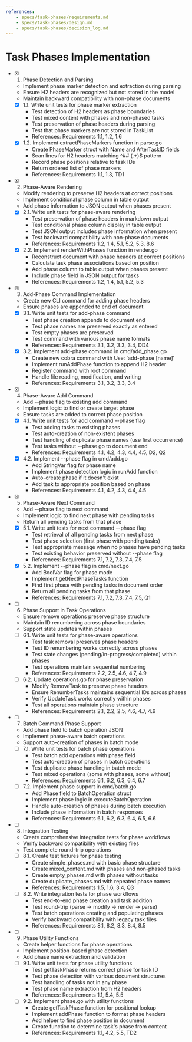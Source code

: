 ```yaml
---
references:
    - specs/task-phases/requirements.md
    - specs/task-phases/design.md
    - specs/task-phases/decision_log.md
---
```

# Task Phases Implementation

- [x] 1. Phase Detection and Parsing
  - Implement phase marker detection and extraction during parsing
  - Ensure H2 headers are recognized but not stored in the model
  - Maintain backward compatibility with non-phase documents
  - [x] 1.1. Write unit tests for phase marker extraction
    - Test detection of H2 headers as phase boundaries
    - Test mixed content with phases and non-phased tasks
    - Test preservation of phase headers during parsing
    - Test that phase markers are not stored in TaskList
    - References: Requirements 1.1, 1.2, 1.6
  - [x] 1.2. Implement extractPhaseMarkers function in parse.go
    - Create PhaseMarker struct with Name and AfterTaskID fields
    - Scan lines for H2 headers matching ^## (.+)$ pattern
    - Record phase positions relative to task IDs
    - Return ordered list of phase markers
    - References: Requirements 1.1, 1.3, TD1

- [x] 2. Phase-Aware Rendering
  - Modify rendering to preserve H2 headers at correct positions
  - Implement conditional phase column in table output
  - Add phase information to JSON output when phases present
  - [x] 2.1. Write unit tests for phase-aware rendering
    - Test preservation of phase headers in markdown output
    - Test conditional phase column display in table output
    - Test JSON output includes phase information when present
    - Test backward compatibility with non-phase documents
    - References: Requirements 1.2, 1.4, 5.1, 5.2, 5.3, 8.6
  - [x] 2.2. Implement renderWithPhases function in render.go
    - Reconstruct document with phase headers at correct positions
    - Calculate task phase associations based on position
    - Add phase column to table output when phases present
    - Include phase field in JSON output for tasks
    - References: Requirements 1.2, 1.4, 5.1, 5.2, 5.3

- [x] 3. Add-Phase Command Implementation
  - Create new CLI command for adding phase headers
  - Ensure phases are appended to end of document
  - [x] 3.1. Write unit tests for add-phase command
    - Test phase creation appends to document end
    - Test phase names are preserved exactly as entered
    - Test empty phases are preserved
    - Test command with various phase name formats
    - References: Requirements 3.1, 3.2, 3.3, 3.4, DD4
  - [x] 3.2. Implement add-phase command in cmd/add_phase.go
    - Create new cobra command with Use: 'add-phase [name]'
    - Implement runAddPhase function to append H2 header
    - Register command with root command
    - Handle file reading, modification, and writing
    - References: Requirements 3.1, 3.2, 3.3, 3.4

- [x] 4. Phase-Aware Add Command
  - Add --phase flag to existing add command
  - Implement logic to find or create target phase
  - Ensure tasks are added to correct phase position
  - [x] 4.1. Write unit tests for add command --phase flag
    - Test adding tasks to existing phases
    - Test auto-creation of non-existent phases
    - Test handling of duplicate phase names (use first occurrence)
    - Test tasks without --phase go to document end
    - References: Requirements 4.1, 4.2, 4.3, 4.4, 4.5, D2, Q2
  - [x] 4.2. Implement --phase flag in cmd/add.go
    - Add StringVar flag for phase name
    - Implement phase detection logic in runAdd function
    - Auto-create phase if it doesn't exist
    - Add task to appropriate position based on phase
    - References: Requirements 4.1, 4.2, 4.3, 4.4, 4.5

- [x] 5. Phase-Aware Next Command
  - Add --phase flag to next command
  - Implement logic to find next phase with pending tasks
  - Return all pending tasks from that phase
  - [x] 5.1. Write unit tests for next command --phase flag
    - Test retrieval of all pending tasks from next phase
    - Test phase selection (first phase with pending tasks)
    - Test appropriate message when no phases have pending tasks
    - Test existing behavior preserved without --phase flag
    - References: Requirements 7.1, 7.2, 7.3, 7.4, 7.5
  - [x] 5.2. Implement --phase flag in cmd/next.go
    - Add BoolVar flag for phase mode
    - Implement getNextPhaseTasks function
    - Find first phase with pending tasks in document order
    - Return all pending tasks from that phase
    - References: Requirements 7.1, 7.2, 7.3, 7.4, 7.5, Q1

- [ ] 6. Phase Support in Task Operations
  - Ensure remove operations preserve phase structure
  - Maintain ID renumbering across phase boundaries
  - Support state updates within phases
  - [ ] 6.1. Write unit tests for phase-aware operations
    - Test task removal preserves phase headers
    - Test ID renumbering works correctly across phases
    - Test state changes (pending/in-progress/completed) within phases
    - Test operations maintain sequential numbering
    - References: Requirements 2.2, 2.5, 4.6, 4.7, 4.9
  - [ ] 6.2. Update operations.go for phase preservation
    - Modify RemoveTask to preserve phase headers
    - Ensure RenumberTasks maintains sequential IDs across phases
    - Verify UpdateTask works correctly within phases
    - Test all operations maintain phase structure
    - References: Requirements 2.1, 2.2, 2.5, 4.6, 4.7, 4.9

- [ ] 7. Batch Command Phase Support
  - Add phase field to batch operation JSON
  - Implement phase-aware batch operations
  - Support auto-creation of phases in batch mode
  - [ ] 7.1. Write unit tests for batch phase operations
    - Test batch add operations with phase field
    - Test auto-creation of phases in batch operations
    - Test duplicate phase handling in batch mode
    - Test mixed operations (some with phases, some without)
    - References: Requirements 6.1, 6.2, 6.3, 6.4, 6.7
  - [ ] 7.2. Implement phase support in cmd/batch.go
    - Add Phase field to BatchOperation struct
    - Implement phase logic in executeBatchOperation
    - Handle auto-creation of phases during batch execution
    - Include phase information in batch responses
    - References: Requirements 6.1, 6.2, 6.3, 6.4, 6.5, 6.6

- [ ] 8. Integration Testing
  - Create comprehensive integration tests for phase workflows
  - Verify backward compatibility with existing files
  - Test complete round-trip operations
  - [ ] 8.1. Create test fixtures for phase testing
    - Create simple_phases.md with basic phase structure
    - Create mixed_content.md with phases and non-phased tasks
    - Create empty_phases.md with phases without tasks
    - Create duplicate_phases.md with repeated phase names
    - References: Requirements 1.5, 1.6, 3.4, Q3
  - [ ] 8.2. Write integration tests for phase workflows
    - Test end-to-end phase creation and task addition
    - Test round-trip (parse -> modify -> render -> parse)
    - Test batch operations creating and populating phases
    - Verify backward compatibility with legacy task files
    - References: Requirements 8.1, 8.2, 8.3, 8.4, 8.5

- [ ] 9. Phase Utility Functions
  - Create helper functions for phase operations
  - Implement position-based phase detection
  - Add phase name extraction and validation
  - [ ] 9.1. Write unit tests for phase utility functions
    - Test getTaskPhase returns correct phase for task ID
    - Test phase detection with various document structures
    - Test handling of tasks not in any phase
    - Test phase name extraction from H2 headers
    - References: Requirements 1.1, 5.4, 5.5
  - [ ] 9.2. Implement phase.go with utility functions
    - Create getTaskPhase function for positional lookup
    - Implement addPhase function to format phase headers
    - Add helper to find phase position in document
    - Create function to determine task's phase from content
    - References: Requirements 1.1, 4.2, 5.5, TD2
